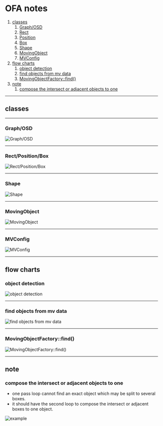 OFA notes
===
1. [classes](#classes)
   1. [Graph/OSD](#class_osd)
   1. [Rect](#class_box)
   1. [Position](#class_box)
   1. [Box](#class_box)
   1. [Shape](#class_shape)
   1. [MovingObject](#class_moving_object)
   1. [MVConfig](#class_mvconfig)
1. [flow charts](#flow_charts)
   1. [object detection](#flow_object_detection)
   1. [find objects from mv data](#flow_find_objects_from_mv_data)
   1. [MovingObjectFactory::find()](#flow_moving_object_factory_find)
1. [note](#note)
   1. [compose the intersect or adjacent objects to one](#note_1)

---
<a name="classes" />

## classes

---

<a name="class_osd" />

### Graph/OSD

![Graph/OSD](http://www.plantuml.com/plantuml/png/bP4x3i8m38RtdC8RHHIneue9YP610rGcDIKY95LYnBDtnsq1CLGy5bksFplvRJPi2PQhEMYBCK91uWEoyKwf2lKEIm8V2xWg05n73gZvmIu2Ljks032wFejr4V2O3FkokJMEaatm-_oKGklFAR1l8h7d_gP0cXCX13sciEs7j0dQqWCBM9X3x0UPJizf6-yuXMWk9CzBkccebPXENhEKB8ELSQKbzWvcivVOoB8YNPV4kN4IE4t94APDJqUyB-4FwHy4Vv7vixZkQjbjF6v_Mwl9uEtEWyaT)

---

<a name="class_box" />

### Rect/Position/Box

![Rect/Position/Box](http://www.plantuml.com/plantuml/png/VLFRJi9047tlLqmWiKKHugiXF1ZVDVe1PBiTw6AxItO7AHh-tPajRKaKIO2PEMVEN3ebGnN2aslcRwW9TAL2m005ikKL6MUJ90RXvVqP5WjuDtPJ8JaBooLy9m1ttu6Og4yRf9Mnx5YDsGGU9KFmmgj3DkciLMKiPcllwbKpXVX_d08vyVZtE10zDvHnbE735Ce1qCRh2i-GLuNPXm4aRBgijRCqXM2-aAKvF4bEIR9J-aDj47BNnFRRuUBmuWACZILe1lCuc8V1BDbajIx_rGKZo_f7uuBzTAxDQ6K2BQJw4cJUq4PZE-97zqus6xSXMzMETnmRlcbH4rQgs2gDbh8BCEPFUWgtWJw8o1NErfbUW1kyaGsT8LKKrx8yrkuJ_qHF_BME4BpPbEqautR-bFLJ6OGK7mme24ZWrb3lQQygY5JvT6ErZwUxhJ1hjQX4gB7EqKCQTvU2yWWItdMFOv2oHRm4AIECNZgldFu8FUzG6broQpLBj5ey7vyyk7pBDQwKJi64ICxTtXP2xmNbpiurVoaXDoKRaikGcnWzZE3s_Xv6TXH7vd1ywsOpWVbwv-d5-QRp7m00)

---

<a name="class_shape" />

### Shape

![Shape](http://www.plantuml.com/plantuml/png/ZLHDRzim3BtxLn0Oq3g8c-vSUBdiuzfYwJrGPJOLfaY6nAxDilptKb-nlGL10CSH-KZfyP4oAT88_aNq258Bxz53XxnoWfGrLHMTSB_w1cqBAsKs6iaQM2vXNm7CzvuuK1usI6jbs30IwndSXOo0TqwyrREoMcjbi7vsThj-Ro3-xneW6on-xuP0Xv9gzZByri3B04ZbfCOCET6fLp-0XEybwzaQQi2hFyXRitjM7Qgg5_ANs9HwGm6flDNH1lZqau-6S7uojVBKFbYlWXvBwFFA9xHJOek4Bbhpe49a7XIG74GGThjAw5uyUN92qY6fmZ6_hUeOP6g5IeWNGULCPtuczhlMglUNH7wDgbqG-EZKfQS_MBtRy2YSYqp2jdzlRaQ5JVsvYAapyPtw2hMfDxEefhtymIfRjylSof3EfKD1M8yw4nlTW384fPLVFeSguZPdigTZSJNCnJZvm3zZ2U794jbj6Xd8-uIJPtVP0X6Pn08N_ySrHtRZZ7GNm3h09E8_cGEdKHAL3dDQdyGBQMYwI3K8ERIgPON7WZ9OXWvEWNdEJeF7sJe5bcaw2V8Jlq2BHPQMB_FjzUGsNzz-0000)

---

<a name="class_moving_object" />

### MovingObject

![MovingObject](http://www.plantuml.com/plantuml/png/XLHHRzf037xFhx2ArDA1gFOw8HusQT8UgachjDVek3Z4DDnbTmU5LTbldtr980tfXWJ1zlTzzldi10ebmgCzaDbyNszH1z2byXuovATJWQn9aahfPxKPu5uJQB5NRe09cG37LDjTTR5FFVlnvnThSjg0Ze_6-TaUOMsFZV5Kg0h1oszqpFfffetslDMyRn07Sc6lIlZpVoZvL5MLiqVQgO3bASLVp1nYuHFNOyk6aZdrCXNNmLB6hZePxS1NfODrfxOHiv9yMFRZAzX5AxNHz0qCNdtWRkiQj4EkQAIIliYGb9F91fGvE0QE46l-6XkGZnQ2tJNTxjBUpo7OrW1bW0odC1h1vczq5Yqj9cv8ylTV58WK-RmKf0ieb8VU7S01fN6ia05n9DigZIQSIPmX53mG5MhA2RDul4LNgZK8b0l2uIKHw_19MV84d48NKZMolXnVRkyyXJSVRs2n-31ibGpaQAXE7kx6jkBk8KdQaUYabqjuudY9mHfOhU9SpBgBss18ktx5sUfe39fy6wx8PBtFStIfsU_MwCHHSHF8ov9AjBJwEVNqMnPcSg0CROf6sumfuHJNQ4Q6mbHsO2Qft-XTt6VL7lAiVV5TPsXYVbpPNolx4MN_ddBTjLPkHReuYRlr8-wKQrTf8cQqkYhbVsmjjz47aFXjqhu1sXcRzaBDrhG0VckXyo8mYjXQEfEvg5jvUSM0oh9nXaDUVXo9rNy1)

---

<a name="class_mvconfig" />

### MVConfig

![MVConfig](http://www.plantuml.com/plantuml/png/bLH1JiCm4Bpd5IkGeAKKn1LLlVI41ASYhf5ZhuDLruxYJQ6K_Xt79b7Jf1LS8cTsPcUocuGKQGHkZLHvLJ9IrW3Np3bq8D2V8fOa1UChbXzJTma0onoLZ5FKmTCYC489OB9hodjb58t6noWJOkHxEW8FA9DVmGgtjz25DanNs9FcI4FIyo8tBFgBdq3Tb_POshBZ9v9AOremUk-dOHiyHzud_XBd-lBsEzZP39QUgP7y0kRpTj2E_4vuFPLK-ORCS1oDuR4L1jfbinv-W6MLb5YcfbfdM4QeA94hLsy-ChJbgzIfBupt6oNGfcYu5Lv8soBYayCTrq4wdGyBRVyEktKvHFjUJTMTSd133cxGmPrs2CDlvZNxdawRcwLQ5nfVyPCymLX2o2oHNOUEFGw4qneDEQ1tXC1IXh2KZFlFpChM9Di2unvpVh-Hnu3g5lLBqVtqxdmPZGZsft8-gsmXyzCPO_r_-JZJkat7RLcYAwmHDIGhm-jeGQ9LncNUIGcrg7sDRwR2VfWfN3nSDFsJVN9_FVYZkRx_0G00)

---

<a name="flow_charts" />

## flow charts

<a name="flow_object_detection" />

### object detection

![object detection](http://www.plantuml.com/plantuml/png/PP0nJyD038Nt-nLMfsQ916pDmCB2WDI1lNBktCJeSexktAI0-Eyu8KL8hC_lFNzsKSpgt84JAsFa3rIMrBWaIf2vwzK1tDKJ1nBmFQP44JW5kff-Nm-os64YhvB_pH_gkIVjAOCATAJ00tO40HKTfG3B4kVcdYF1NljC64vb0NgiW0litwbKLdDuEJwVBFuwJ4yMRKmQpSJhwjsOnLCfC4nhyGu-RMwXir7081Ed3gHzCy82vop3pTZys4B66LgvfB0OMxbkkiVeBn7j2vwIPemm2YVzczhA0sShNxy6y7NZpHG92_qosxtReKagvuhA-0q0)

---

<a name="flow_find_objects_from_mv_data" />

### find objects from mv data

![find objects from mv data](http://www.plantuml.com/plantuml/png/RP91ReD034NtdE8lYHHn0AAgk-wgIhr0P0QJJ0jZD1xIfAUlPqAZLEa6XFrjls-ZYMAggg-Z7ncrLwGZHyPqGa-9u0EwPHWuFczWoVh2kga0Fw2-IHH14huvoYPNXviAQD_P9SJyUCA1qxuRnNtkSw3Ux8h4QXdH7uwfVE91jeMZqIqZcSxQOvNDeZvv2Q3GG_qtGuQIBxLDKR6bSlyhowkSV3YyTHyPPn8ZMbi1zwaNSadYfHbywElptiaqRt5Ptnbf1MydQJevDzJtzLtumSzL1YSXaGyAWdBAiDEI5Xf_8QZ_8CSXeQpCX8c2Ozt26op5JrrrnQ8ieJTWK6JwzIs5_i4uZsg73P8FOc4_LFPSpvsZLTiqpQxwWos1CPCgHf7PrX_oWVC-RDdWioredPRXhPSx6k857KFdqNYJcCSJHtDdrbcRwWPKjV_ikcqdZWVUNvjg_ZN-0fLqSUb3ugXvjCGy_RQsjJRFDlpxYPfa_W40)

---

<a name="flow_moving_object_factory_find" />

### MovingObjectFactory::find()

![MovingObjectFactory::find()](http://www.plantuml.com/plantuml/png/ZP9DReCm44RtFiKi4oad8FligXuX6imG9W6FQm_af-hTEmuaIgGkoWOZVtplUI1YKbQM01yoSJXyraVokaElagvLrN9euDjbjPXpRI-e5e8WIf3uqAa3kEoz3743dII-IL3iORXtmKIbnYBN9JAHqVmVWMIB3KJ9imiQDVEDG5hGZc2OeEx5dnpPHe4xboWI5ZotiE9S8Wqg0iQOvC83cY5zZSPIUMvQtKpUo_sSwz8UO7MblBQgSYrrHGYmEQAde71cxQ2MCJJ5kfRBVve0waHuMfxCd5ltkC_sSEwufplFtau476pImPS5z9prdP7NOCaPuHx7VWr0MnGVAa6AIULDmcQ1Rn_uITewwZCjfRERgnBfcC8y-TV-hVq84jtFBm00)

---

<a name="note" />

## note

<a name="note_1" />

### compose the intersect or adjacent objects to one

- one pass loop cannot find an exact object which may be split to several boxes.
- it should have the second loop to compose the intersect or adjacent boxes to one object.

![example](https://imgur.com/82tvyF6.png)

